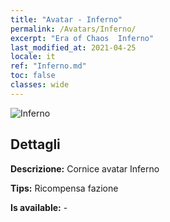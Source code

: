 ```yaml
---
title: "Avatar - Inferno"
permalink: /Avatars/Inferno/
excerpt: "Era of Chaos  Inferno"
last_modified_at: 2021-04-25
locale: it
ref: "Inferno.md"
toc: false
classes: wide
---
```

 ![Inferno](/images/a/avatarFrame_3.png)

## Dettagli

 **Descrizione:** Cornice avatar Inferno 

 **Tips:** Ricompensa fazione 

 **Is available:**  - 

